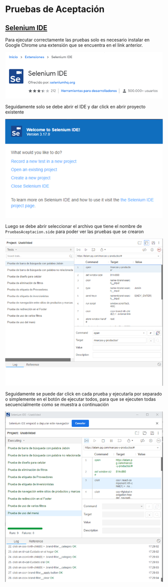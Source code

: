 # Pruebas de Aceptación

## [Selenium IDE](https://chrome.google.com/webstore/detail/selenium-ide/mooikfkahbdckldjjndioackbalphokd)

Para ejecutar correctamente las pruebas solo es necesario instalar en Google Chrome una extensión que se encuentra en el link anterior.

![Selenium](../images/selenium.png)

Seguidamente solo se debe abrir el IDE y dar click en abrir proyecto existente

![Open](../images/abrir.png)

Luego se debe abrir seleccionar el archivo que tiene el nombre de `PruebasAceptacion.side` para poder ver las pruebas que se crearon

![Test](../images/test.png)

Seguidamente se puede dar click en cada prueba y ejecutarla por separado o simplemente en el botón de ejecutar todos, para que se ejecuten todas secuencialmente como se muestra a continuación

![Test Running](../images/running.png)